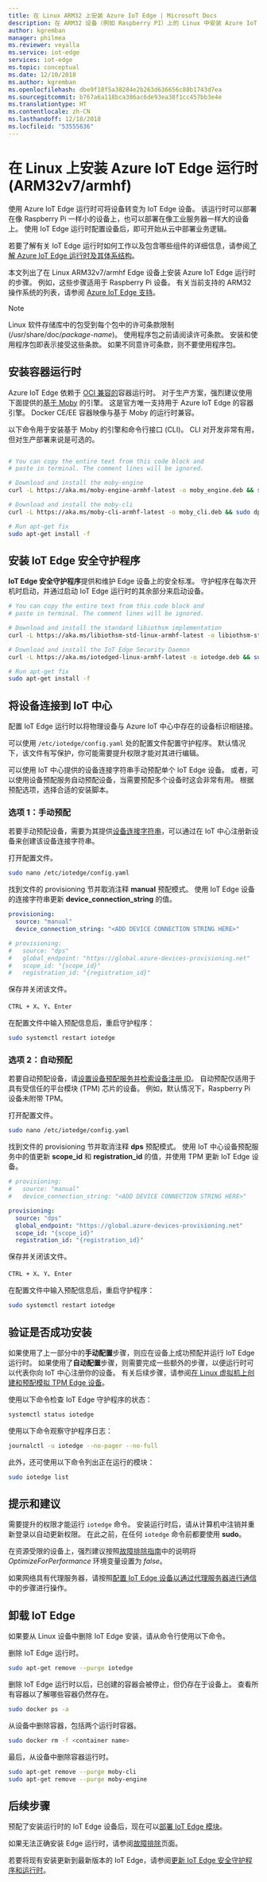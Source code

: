 ```yaml
---
title: 在 Linux ARM32 上安装 Azure IoT Edge | Microsoft Docs
description: 在 ARM32 设备（例如 Raspberry PI）上的 Linux 中安装 Azure IoT Edge 的说明
author: kgremban
manager: philmea
ms.reviewer: veyalla
ms.service: iot-edge
services: iot-edge
ms.topic: conceptual
ms.date: 12/10/2018
ms.author: kgremban
ms.openlocfilehash: dbe9f18f5a38284e2b263d636656c88b1743d7ea
ms.sourcegitcommit: b767a6a118bca386ac6de93ea38f1cc457bb3e4e
ms.translationtype: HT
ms.contentlocale: zh-CN
ms.lasthandoff: 12/18/2018
ms.locfileid: "53555636"
---
```

# <a name="install-azure-iot-edge-runtime-on-linux-arm32v7armhf"></a>在 Linux 上安装 Azure IoT Edge 运行时 (ARM32v7/armhf)

使用 Azure IoT Edge 运行时可将设备转变为 IoT Edge 设备。 该运行时可以部署在像 Raspberry Pi 一样小的设备上，也可以部署在像工业服务器一样大的设备上。 使用 IoT Edge 运行时配置设备后，即可开始从云中部署业务逻辑。 

若要了解有关 IoT Edge 运行时如何工作以及包含哪些组件的详细信息，请参阅[了解 Azure IoT Edge 运行时及其体系结构](iot-edge-runtime.md)。

本文列出了在 Linux ARM32v7/armhf Edge 设备上安装 Azure IoT Edge 运行时的步骤。 例如，这些步骤适用于 Raspberry Pi 设备。 有关当前支持的 ARM32 操作系统的列表，请参阅 [Azure IoT Edge 支持](support.md#operating-systems)。 

>[!NOTE]
>Linux 软件存储库中的包受到每个包中的许可条款限制 (/usr/share/doc/*package-name*)。 使用程序包之前请阅读许可条款。 安装和使用程序包即表示接受这些条款。 如果不同意许可条款，则不要使用程序包。

## <a name="install-the-container-runtime"></a>安装容器运行时

Azure IoT Edge 依赖于 [OCI 兼容的](https://www.opencontainers.org/)容器运行时。 对于生产方案，强烈建议使用下面提供的[基于 Moby](https://mobyproject.org/) 的引擎。 这是官方唯一支持用于 Azure IoT Edge 的容器引擎。 Docker CE/EE 容器映像与基于 Moby 的运行时兼容。

以下命令用于安装基于 Moby 的引擎和命令行接口 (CLI)。 CLI 对开发非常有用，但对生产部署来说是可选的。

```bash

# You can copy the entire text from this code block and 
# paste in terminal. The comment lines will be ignored.

# Download and install the moby-engine
curl -L https://aka.ms/moby-engine-armhf-latest -o moby_engine.deb && sudo dpkg -i ./moby_engine.deb

# Download and install the moby-cli
curl -L https://aka.ms/moby-cli-armhf-latest -o moby_cli.deb && sudo dpkg -i ./moby_cli.deb

# Run apt-get fix
sudo apt-get install -f

```

## <a name="install-the-iot-edge-security-daemon"></a>安装 IoT Edge 安全守护程序

**IoT Edge 安全守护程序**提供和维护 Edge 设备上的安全标准。 守护程序在每次开机时启动，并通过启动 IoT Edge 运行时的其余部分来启动设备。 


```bash
# You can copy the entire text from this code block and 
# paste in terminal. The comment lines will be ignored.

# Download and install the standard libiothsm implementation
curl -L https://aka.ms/libiothsm-std-linux-armhf-latest -o libiothsm-std.deb && sudo dpkg -i ./libiothsm-std.deb

# Download and install the IoT Edge Security Daemon
curl -L https://aka.ms/iotedged-linux-armhf-latest -o iotedge.deb && sudo dpkg -i ./iotedge.deb

# Run apt-get fix
sudo apt-get install -f
```

## <a name="connect-your-device-to-an-iot-hub"></a>将设备连接到 IoT 中心 

配置 IoT Edge 运行时以将物理设备与 Azure IoT 中心中存在的设备标识相链接。 

可以使用 `/etc/iotedge/config.yaml` 处的配置文件配置守护程序。 默认情况下，该文件有写保护，你可能需要提升权限才能对其进行编辑。

可以使用 IoT 中心提供的设备连接字符串手动预配单个 IoT Edge 设备。 或者，可以使用设备预配服务自动预配设备，当需要预配多个设备时这会非常有用。 根据预配选项，选择合适的安装脚本。 

### <a name="option-1-manual-provisioning"></a>选项 1：手动预配

若要手动预配设备，需要为其提供[设备连接字符串](how-to-register-device-portal.md)，可以通过在 IoT 中心注册新设备来创建该设备连接字符串。


打开配置文件。 

```bash
sudo nano /etc/iotedge/config.yaml
```

找到文件的 provisioning 节并取消注释 **manual** 预配模式。 使用 IoT Edge 设备的连接字符串更新 **device_connection_string** 的值。

   ```yaml
   provisioning:
     source: "manual"
     device_connection_string: "<ADD DEVICE CONNECTION STRING HERE>"
  
   # provisioning: 
   #   source: "dps"
   #   global_endpoint: "https://global.azure-devices-provisioning.net"
   #   scope_id: "{scope_id}"
   #   registration_id: "{registration_id}"
   ```

保存并关闭该文件。 

   `CTRL + X`、`Y`、`Enter`

在配置文件中输入预配信息后，重启守护程序：

```bash
sudo systemctl restart iotedge
```

### <a name="option-2-automatic-provisioning"></a>选项 2：自动预配

若要自动预配设备，请[设置设备预配服务并检索设备注册 ID](how-to-auto-provision-simulated-device-linux.md)。 自动预配仅适用于具有受信任的平台模块 (TPM) 芯片的设备。 例如，默认情况下，Raspberry Pi 设备未附带 TPM。 

打开配置文件。 

```bash
sudo nano /etc/iotedge/config.yaml
```

找到文件的 provisioning 节并取消注释 **dps** 预配模式。 使用 IoT 中心设备预配服务中的值更新 **scope_id** 和 **registration_id** 的值，并使用 TPM 更新 IoT Edge 设备。 

   ```yaml
   # provisioning:
   #   source: "manual"
   #   device_connection_string: "<ADD DEVICE CONNECTION STRING HERE>"
  
   provisioning: 
     source: "dps"
     global_endpoint: "https://global.azure-devices-provisioning.net"
     scope_id: "{scope_id}"
     registration_id: "{registration_id}"
   ```

保存并关闭该文件。 

   `CTRL + X`、`Y`、`Enter`

在配置文件中输入预配信息后，重启守护程序：

```bash
sudo systemctl restart iotedge
```

## <a name="verify-successful-installation"></a>验证是否成功安装

如果使用了上一部分中的**手动配置**步骤，则应在设备上成功预配并运行 IoT Edge 运行时。 如果使用了**自动配置**步骤，则需要完成一些额外的步骤，以便运行时可以代表你向 IoT 中心注册你的设备。 有关后续步骤，请参阅[在 Linux 虚拟机上创建和预配模拟 TPM Edge 设备](how-to-auto-provision-simulated-device-linux.md#give-iot-edge-access-to-the-tpm)。

使用以下命令检查 IoT Edge 守护程序的状态：

```bash
systemctl status iotedge
```

使用以下命令观察守护程序日志：

```bash
journalctl -u iotedge --no-pager --no-full
```

此外，还可使用以下命令列出正在运行的模块：

```bash
sudo iotedge list
```

## <a name="tips-and-suggestions"></a>提示和建议

需要提升的权限才能运行 `iotedge` 命令。 安装运行时后，请从计算机中注销并重新登录以自动更新权限。 在此之前，在任何 `iotedge` 命令前都要使用 **sudo**。

在资源受限的设备上，强烈建议按照[故障排除指南](troubleshoot.md#stability-issues-on-resource-constrained-devices)中的说明将 *OptimizeForPerformance* 环境变量设置为 *false*。

如果网络具有代理服务器，请按照[配置 IoT Edge 设备以通过代理服务器进行通信](how-to-configure-proxy-support.md)中的步骤进行操作。

## <a name="uninstall-iot-edge"></a>卸载 IoT Edge

如果要从 Linux 设备中删除 IoT Edge 安装，请从命令行使用以下命令。 

删除 IoT Edge 运行时。 

```bash
sudo apt-get remove --purge iotedge
```

删除 IoT Edge 运行时以后，已创建的容器会被停止，但仍存在于设备上。 查看所有容器以了解哪些容器仍然存在。 

```bash
sudo docker ps -a
```

从设备中删除容器，包括两个运行时容器。 

```bash
sudo docker rm -f <container name>
```

最后，从设备中删除容器运行时。 

```bash 
sudo apt-get remove --purge moby-cli
sudo apt-get remove --purge moby-engine
```

## <a name="next-steps"></a>后续步骤

预配了安装运行时的 IoT Edge 设备后，现在可以[部署 IoT Edge 模块](how-to-deploy-modules-portal.md)。

如果无法正确安装 Edge 运行时，请参阅[故障排除](troubleshoot.md#stability-issues-on-resource-constrained-devices)页面。

若要将现有安装更新到最新版本的 IoT Edge，请参阅[更新 IoT Edge 安全守护程序和运行时](how-to-update-iot-edge.md)。
